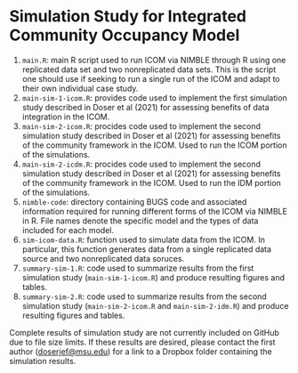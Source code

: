 # Simulation Study for Integrated Community Occupancy Model

1. `main.R`: main R script used to run ICOM via NIMBLE through R using one replicated data set and two nonreplicated data sets. This is the script one should use if seeking to run a single run of the ICOM and adapt to their own individual case study. 
2. `main-sim-1-icom.R`: provides code used to implement the first simulation study described in Doser et al (2021) for assessing benefits of data integration in the ICOM. 
3. `main-sim-2-icom.R`: procides code used to implement the second simulation study described in Doser et al (2021) for assessing benefits of the community framework in the ICOM. Used to run the ICOM portion of the simulations. 
4. `main-sim-2-icdm.R`: procides code used to implement the second simulation study described in Doser et al (2021) for assessing benefits of the community framework in the ICOM. Used to run the IDM portion of the simulations. 
5. `nimble-code`: directory containing BUGS code and associated information required for running different forms of the ICOM via NIMBLE in R. File names denote the specific model and the types of data included for each model. 
6. `sim-icom-data.R`: function used to simulate data from the ICOM. In particular, this function generates data from a single replicated data source and two nonreplicated data soruces. 
7. `summary-sim-1.R`: code used to summarize results from the first simulation study (`main-sim-1-icom.R`) and produce resulting figures and tables. 
8. `summary-sim-2.R`: code used to summarize results from the second simulation study (`main-sim-2-icom.R` and `main-sim-2-idm.R`) and produce resulting figures and tables. 


Complete results of simulation study are not currently included on GitHub due to file size limits. If these results are desired, please contact the first author (doserjef@msu.edu) for a link to a Dropbox folder containing the simulation results. 
